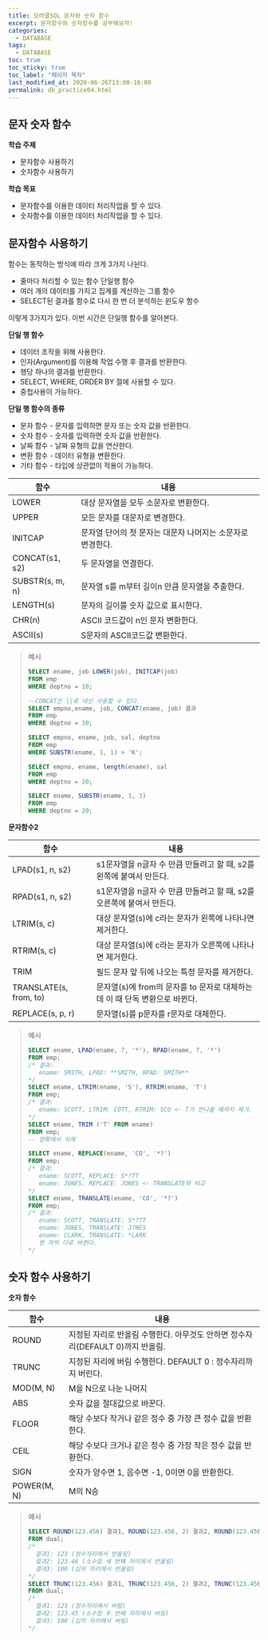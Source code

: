 ```yaml
---
title: 오라클SQL 문자와 숫자 함수
excerpt: 문자함수와 숫자함수를 공부해보자!
categories:
  - DATABASE
tags:
  - DATABASE
toc: true
toc_sticky: true
toc_label: "페이지 목차"
last_modified_at: 2020-06-26T13:00-18:00
permalink: db_practice04.html
---
```

## 문자 숫자 함수

**학습 주제**

* 문자함수 사용하기
* 숫자함수 사용하기

**학습 목표**

* 문자함수를 이용한 데이터 처리작업을 할 수 있다.
* 숫자함수를 이용한 데이터 처리작업을 할 수 있다.

## 문자함수 사용하기

함수는 동작하는 방식에 따라 크게 3가지 나뉜다.

* 줄마다 처리할 수 있는 함수 단일행 함수
* 여러 개의 데이터를 가지고 집계를 계산하는 그룹 함수
* SELECT된  결과를 함수로 다시 한 번 더 분석하는 윈도우 함수

이렇게 3가지가 있다. 이번 시간은 단일행 함수를 알아본다.

**단일 행 함수**

* 데이터 조작을 위해 사용한다.
* 인자(Argument)를 이용해 작업 수행 후 결과를 반환한다.
* 행당 하나의 결과를 반환한다.
* SELECT, WHERE, ORDER BY 절에 사용할 수 있다.
* 중첩사용이 가능하다.

**단일 행 함수의 종류**

* 문자 함수 - 문자를 입력하면 문자 또는 숫자 값을 반환한다.
* 숫자 함수 - 숫자를 입력하면 숫자 값을 반환한다.
* 날짜 함수 - 날짜 유형의 값을 연산한다.
* 변환 함수 - 데이터 유형을 변환한다.
* 기타 함수 - 타입에 상관없이 적용이 가능하다.

| 함수            | 내용                                                       |
| --------------- | ---------------------------------------------------------- |
| LOWER           | 대상 문자열을 모두 소문자로 변환한다.                      |
| UPPER           | 모든 문자를 대문자로 변경한다.                             |
| INITCAP         | 문자열 단어의 첫 문자는 대문자 나머지는 소문자로 변경한다. |
| CONCAT(s1, s2)  | 두 문자열을 연결한다.                                      |
| SUBSTR(s, m, n) | 문자열 s를 m부터 길이n 만큼 문자열을 추출한다.             |
| LENGTH(s)       | 문자의 길이를 숫자 값으로 표시한다.                        |
| CHR(n)          | ASCII 코드값이 n인 문자 변환한다.                          |
| ASCII(s)        | S문자의 ASCII코드값 변환한다.                              |

> 예시
>
> ```sql
> SELECT ename, job LOWER(job), INITCAP(job)
> FROM emp
> WHERE deptno = 10;
> 
> --CONCAT은 ||로 대신 사용할 수 있다.
> SELECT empno,ename, job, CONCAT(ename, job) 결과 
> FROM emp
> WHERE deptno = 10;
> 
> SELECT empno, ename, job, sal, deptno
> FROM emp
> WHERE SUBSTR(ename, 1, 1) > 'K';
> 
> SELECT empno, ename, length(ename), sal
> FROM emp
> WHERE deptno = 20;
> 
> SELECT ename, SUBSTR(ename, 1, 3)
> FROM emp
> WHERE deptno = 20;
> ```

**문자함수2**

| 함수                   | 내용                                                         |
| ---------------------- | ------------------------------------------------------------ |
| LPAD(s1, n, s2)        | s1문자열을 n글자 수 만큼 만들려고 할 때, s2를 왼쪽에 붙여서 만든다. |
| RPAD(s1, n, s2)        | s1문자열을 n글자 수 만큼 만들려고 할 때, s2를 오른쪽에 붙여서 만든다. |
| LTRIM(s, c)            | 대상 문자열(s)에 c라는 문자가 왼쪽에 나타나면 제거한다.      |
| RTRIM(s, c)            | 대상 문자열(s)에 c라는 문자가 오른쪽에 나타나면 제거한다.    |
| TRIM                   | 필드 문자 앞 뒤에 나오는 특정 문자를 제거한다.               |
| TRANSLATE(s, from, to) | 문자열(s)에 from의 문자를 to 문자로 대체하는데 이 때 단독 변환으로 바뀐다. |
| REPLACE(s, p, r)       | 문자열(s)를 p문자를 r문자로 대체한다.                        |

> 예시
>
> ```sql
> SELECT ename, LPAD(ename, 7, '*'), RPAD(ename, 7, '*')
> FROM emp;
> /* 결과:
>    ename: SMITH, LPAD: **SMITH, RPAD: SMITH**
> */
> SELECT ename, LTRIM(ename, 'S'), RTRIM(ename, 'T')
> FROM emp;
> /* 결과:
>    ename: SCOTT, LTRIM: COTT, RTRIM: SCO <- T가 안나올 때까지 제거.
> */
> SELECT ename, TRIM ('T' FROM ename)
> FROM emp;
> -- 양쪾에서 삭제
> 
> SELECT ename, REPLACE(ename, 'CO', '*?')
> FROM emp;
> /* 결과:
>    ename: SCOTT, REPLACE: S*?TT
>    ename: JONES, REPLACE: JONES <- TRANSLATE와 비교
> */
> SELECT ename, TRANSLATE(ename, 'CO', '*?')
> FROM emp;
> /* 결과:
>    ename: SCOTT, TRANSLATE: S*?TT
>    ename: JONES, TRANSLATE: J?NES
>    ename: CLARK, TRANSLATE: *LARK
>    한 자씩 다로 바뀐다.
> */
> ```

## 숫자 함수 사용하기

**숫자 함수**

| 함수        | 내용                                                         |
| ----------- | ------------------------------------------------------------ |
| ROUND       | 지정된 자리로 반올림 수행한다. 아무것도 안하면 정수자리(DEFAULT 0)까지 반올림. |
| TRUNC       | 지정된 자리에 버림 수행한다. DEFAULT 0 : 정수자리까지 버린다. |
| MOD(M, N)   | M을 N으로 나눈 나머지                                        |
| ABS         | 숫자 값을 절대값으로 바꾼다.                                 |
| FLOOR       | 해당 수보다 작거나 같은 정수 중 가장 큰 정수 값을 반환한다.  |
| CEIL        | 해당 수보다 크거나 같은 정수 중 가장 작은 정수 값을 반환한다. |
| SIGN        | 숫자가 양수면 1, 음수면 -1, 0이면 0을 반환한다.              |
| POWER(M, N) | M의 N승                                                      |

> 예시
>
> ```sql
> SELECT ROUND(123.456) 결과1, ROUND(123.456, 2) 결과2, ROUND(123.456, -2) 결과3
> FROM dual;
> /*
> 	결과1: 123 (정수자리에서 반올림)
> 	결과2: 123.46 (소수점 세 번째 자리에서 반올림)
> 	결과3: 100 (십의 자리에서 반올림)
> */
> SELECT TRUNC(123.456) 결과1, TRUNC(123.456, 2) 결과2, TRUNC(123.456, -2) 결과3
> FROM dual;
> /*
> 	결과1: 123 (정수자리에서 버림)
> 	결과2: 123.45 (소수점 두 번째 자리에서 버림)
> 	결과3: 100 (십의 자리에서 버림)
> */
> ```


